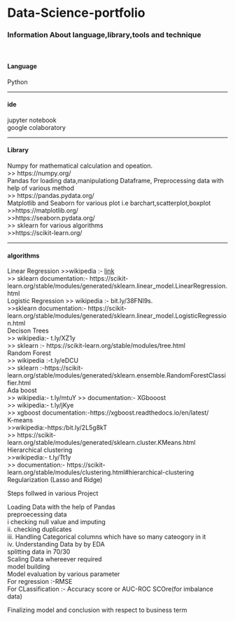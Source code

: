 # Data-Science-portfolio
<h3>Information About language,library,tools and technique </h3> <br>

<h4>Language</h4> Python <br>
<hr>
<h4>ide</h4>
jupyter notebook <br>
google colaboratory<br>
<hr>
<h4>Library</h4> 
Numpy for mathematical calculation and opeation. <br>
>> https://numpy.org/ <br> 
Pandas for loading data,manipulationg Dataframe, Preprocessing data with help of various method <br>
>> https://pandas.pydata.org/ <br>
Matplotlib and Seaborn for various plot i.e barchart,scatterplot,boxplot <br>
>>https://matplotlib.org/ <br>
>>https://seaborn.pydata.org/ <br>
>> sklearn for various algorithms <br>
>>https://scikit-learn.org/
<hr>
<h4> algorithms </h4>
Linear Regression 
>>wikipedia :- <a href="bit.ly/2M8CLFD">link</a> <br>
>> sklearn documentation:- https://scikit-learn.org/stable/modules/generated/sklearn.linear_model.LinearRegression.html <br>
Logistic Regression
>> wikipedia :- bit.ly/38FNI9s. <br>
>>sklearn documentation:- https://scikit-learn.org/stable/modules/generated/sklearn.linear_model.LogisticRegression.html <br>
Decison Trees  <br>
>> wikipedia:- t.ly/XZ1y <br>
>> sklearn :- https://scikit-learn.org/stable/modules/tree.html <br>
Random Forest <br>
>> wikipedia :-t.ly/eDCU <br>
>> sklearn :-https://scikit-learn.org/stable/modules/generated/sklearn.ensemble.RandomForestClassifier.html <br>
Ada boost <br>
>> wikipedia:- t.ly/mtuY
>> documentation:-
XGbooost <br>
>> wikipedia:- t.ly/jKye <br>
>> xgboost documentation:-https://xgboost.readthedocs.io/en/latest/ <br>
K-means <br>
>>wikipedia:-https:/bit.ly/2L5g8kT <br>
>> https://scikit-learn.org/stable/modules/generated/sklearn.cluster.KMeans.html <br>
Hierarchical clustering <br>
>>wikipedia:- t.ly/Tt1y <br>
>> documentation:- https://scikit-learn.org/stable/modules/clustering.html#hierarchical-clustering <br>
Regularization (Lasso and Ridge) <br>
                 
Steps follwed in various Project <br>
 
 
Loading Data with the  help of Pandas <br>
preproecessing data <br>
    i checking null value and imputing <br>
    ii. checking duplicates <br>
    iii. Handling Categorical columns which have so many cateogory in it <br>
    iv. Understanding Data by by EDA <br>
 splitting data in 70/30 <br>
 Scaling Data whereever required <br>
 model building <br>
 Model evaluation by various parameter <br> 
 For regression :-RMSE <br>
 For CLassification :- Accuracy score or AUC-ROC SCOre(for imbalance data) <br>
 
 Finalizing model and conclusion with respect to business term <br>
